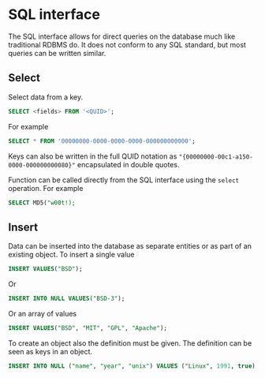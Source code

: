 
# SQL interface

The SQL interface allows for direct queries on the database much like traditional RDBMS do. It does not conform to any SQL standard, but most queries can be written similar.

## Select


Select data from a key.

```sql
SELECT <fields> FROM '<QUID>';
```

For example

```sql
SELECT * FROM '00000000-0000-0000-0000-000000000000';
```

Keys can also be written in the full QUID notation as `"{00000000-00c1-a150-0000-000000000080}"` encapsulated in double quotes.

Function can be called directly from the SQL interface using the `select` operation. For example

```sql
SELECT MD5("w00t!);
```


## Insert

Data can be inserted into the database as separate entities or as part of an existing object. To insert a single value

```sql
INSERT VALUES("BSD");
```
Or

```sql
INSERT INTO NULL VALUES("BSD-3");
```

Or an array of values

```sql
INSERT VALUES("BSD", "MIT", "GPL", "Apache");
```

To create an object also the definition must be given. The definition can be seen as keys in an object.

```sql
INSERT INTO NULL ("name", "year", "unix") VALUES ("Linux", 1991, true);
```
